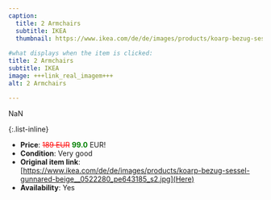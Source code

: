 ```yaml
---
caption:
  title: 2 Armchairs
  subtitle: IKEA
  thumbnail: https://www.ikea.com/de/de/images/products/koarp-bezug-sessel-gunnared-beige__0522280_pe643185_s2.jpg
  
#what displays when the item is clicked:
title: 2 Armchairs
subtitle: IKEA
image: +++link_real_imagem+++
alt: 2 Armchairs

---
```

NaN

{:.list-inline} 
- **Price**: <span style="color:red"><del>189 EUR</del></span> <span style="color:green">**99.0**</span> EUR!
- **Condition**: Very good
- **Original item link**: [https://www.ikea.com/de/de/images/products/koarp-bezug-sessel-gunnared-beige__0522280_pe643185_s2.jpg](Here)
- **Availability**: Yes
